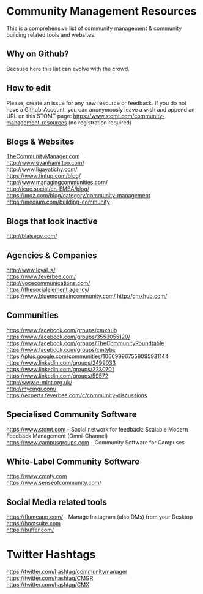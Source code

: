 # Community Management Resources
This is a comprehensive list of community management &amp; community building related tools and websites.

## Why on Github?
Because here this list can evolve with the crowd.

## How to edit
Please, create an issue for any new resource or feedback. If you do not have a Github-Account, you can anonymously leave a wish and append an URL on this STOMT page: https://www.stomt.com/community-management-resources (no registration required)

## Blogs & Websites
[TheCommunityManager.com](http://thecommunitymanager.com/)    
http://www.evanhamilton.com/   
http://www.ligayatichy.com/   
https://www.tintup.com/blog/   
http://www.managingcommunities.com/   
http://icuc.social/en-EMEA/blog/   
https://moz.com/blog/category/community-management   
https://medium.com/building-community   

## Blogs that look inactive 
http://blaisegv.com/   

## Agencies & Companies
http://www.loyal.is/   
https://www.feverbee.com/   
http://vocecommunications.com/   
https://thesocialelement.agency/   
https://www.bluemountaincommunity.com/
http://cmxhub.com/

## Communities
https://www.facebook.com/groups/cmxhub   
https://www.facebook.com/groups/3553055120/   
https://www.facebook.com/groups/TheCommunityRoundtable   
https://www.facebook.com/groups/cmtybc   
https://plus.google.com/communities/106699967559095931144   
https://www.linkedin.com/groups/2499033   
https://www.linkedin.com/groups/2230701   
https://www.linkedin.com/groups/59572   
http://www.e-mint.org.uk/   
http://mycmgr.com/   
https://experts.feverbee.com/c/community-discussions   

## Specialised Community Software
https://www.stomt.com - Social network for feedback: Scalable Modern Feedback Management (Omni-Channel)   
https://www.campusgroups.com - Community Software for Campuses   

## White-Label Community Software
https://www.cmnty.com   
https://www.senseofcommunity.com/   

## Social Media related tools
https://flumeapp.com/ - Manage Instagram (also DMs) from your Desktop    
https://hootsuite.com   
https://buffer.com/   

# Twitter Hashtags
https://twitter.com/hashtag/communitymanager   
https://twitter.com/hashtag/CMGR   
https://twitter.com/hashtag/CMX   



